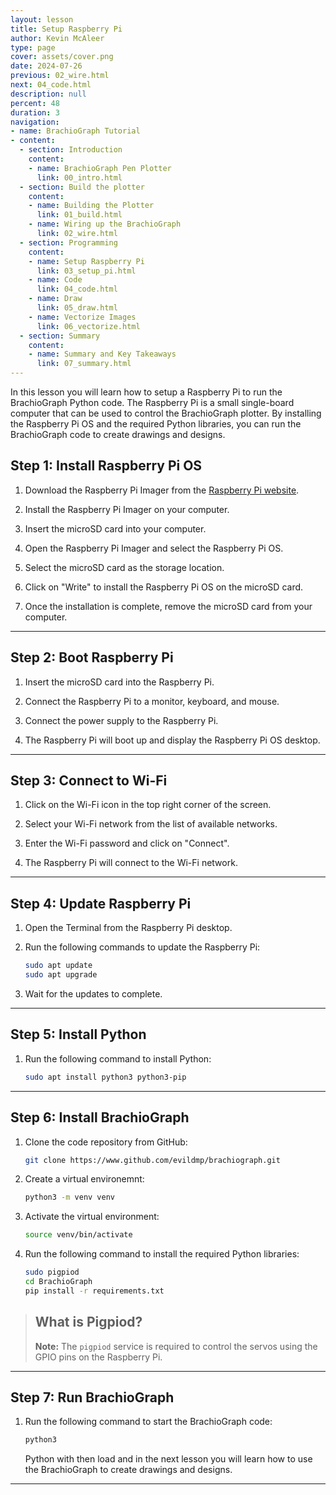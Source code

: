 ```yaml
---
layout: lesson
title: Setup Raspberry Pi
author: Kevin McAleer
type: page
cover: assets/cover.png
date: 2024-07-26
previous: 02_wire.html
next: 04_code.html
description: null
percent: 48
duration: 3
navigation:
- name: BrachioGraph Tutorial
- content:
  - section: Introduction
    content:
    - name: BrachioGraph Pen Plotter
      link: 00_intro.html
  - section: Build the plotter
    content:
    - name: Building the Plotter
      link: 01_build.html
    - name: Wiring up the BrachioGraph
      link: 02_wire.html
  - section: Programming
    content:
    - name: Setup Raspberry Pi
      link: 03_setup_pi.html
    - name: Code
      link: 04_code.html
    - name: Draw
      link: 05_draw.html
    - name: Vectorize Images
      link: 06_vectorize.html
  - section: Summary
    content:
    - name: Summary and Key Takeaways
      link: 07_summary.html
---
```



In this lesson you will learn how to setup a Raspberry Pi to run the BrachioGraph Python code. The Raspberry Pi is a small single-board computer that can be used to control the BrachioGraph plotter. By installing the Raspberry Pi OS and the required Python libraries, you can run the BrachioGraph code to create drawings and designs.

## Step 1: Install Raspberry Pi OS

1. Download the Raspberry Pi Imager from the [Raspberry Pi website](https://www.raspberrypi.org/software/).

1. Install the Raspberry Pi Imager on your computer.

1. Insert the microSD card into your computer.

1. Open the Raspberry Pi Imager and select the Raspberry Pi OS.

1. Select the microSD card as the storage location.

1. Click on "Write" to install the Raspberry Pi OS on the microSD card.

1. Once the installation is complete, remove the microSD card from your computer.

---

## Step 2: Boot Raspberry Pi

1. Insert the microSD card into the Raspberry Pi.

1. Connect the Raspberry Pi to a monitor, keyboard, and mouse.

1. Connect the power supply to the Raspberry Pi.

1. The Raspberry Pi will boot up and display the Raspberry Pi OS desktop.

---

## Step 3: Connect to Wi-Fi

1. Click on the Wi-Fi icon in the top right corner of the screen.

1. Select your Wi-Fi network from the list of available networks.

1. Enter the Wi-Fi password and click on "Connect".

1. The Raspberry Pi will connect to the Wi-Fi network.

---

## Step 4: Update Raspberry Pi

1. Open the Terminal from the Raspberry Pi desktop.

1. Run the following commands to update the Raspberry Pi:

    ```bash
    sudo apt update
    sudo apt upgrade
    ```

1. Wait for the updates to complete.

---

## Step 5: Install Python

1. Run the following command to install Python:

    ```bash
    sudo apt install python3 python3-pip
    ```

---

## Step 6: Install BrachioGraph

1. Clone the code repository from GitHub:

    ```bash
    git clone https://www.github.com/evildmp/brachiograph.git
    ```

1. Create a virtual environemnt:

    ```bash
    python3 -m venv venv
    ```

1. Activate the virtual environment:

    ```bash
    source venv/bin/activate
    ```

1. Run the following command to install the required Python libraries:

    ```bash
    sudo pigpiod
    cd BrachioGraph
    pip install -r requirements.txt
    ```

> ## What is Pigpiod?
>
> **Note:** The `pigpiod` service is required to control the servos using the GPIO pins on the Raspberry Pi.

---

## Step 7: Run BrachioGraph

1. Run the following command to start the BrachioGraph code:

    ```bash
    python3
    ```

    Python with then load and in the next lesson you will learn how to use the BrachioGraph to create drawings and designs.

---
